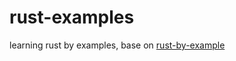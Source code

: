 # rust-examples

learning rust by examples, base on [rust-by-example](https://rustwiki.org/zh-CN/rust-by-example/)
